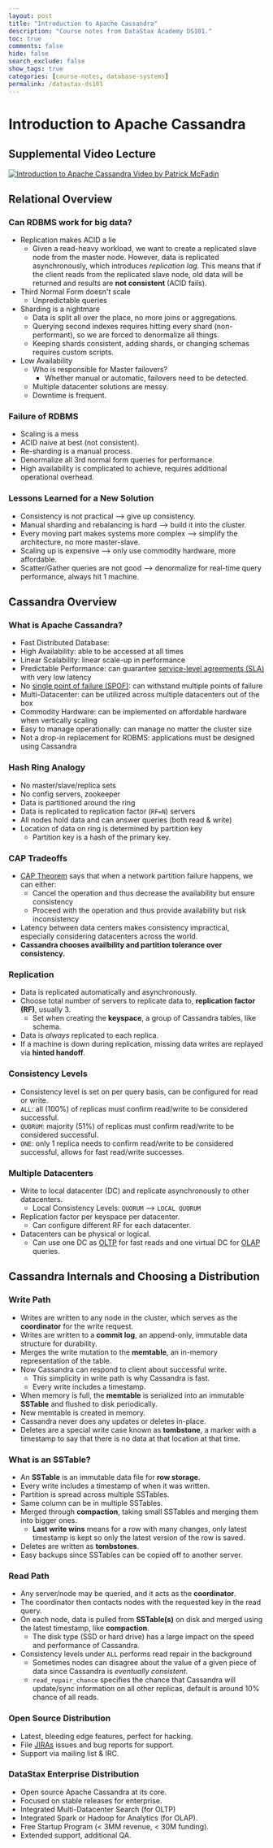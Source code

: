 ```yaml
---
layout: post
title: "Introduction to Apache Cassandra"
description: "Course notes from DataStax Academy DS101."
toc: true
comments: false
hide: false
search_exclude: false
show_tags: true
categories: [course-notes, database-systems]
permalink: /datastax-ds101
---
```


# Introduction to Apache Cassandra

## Supplemental Video Lecture

[![Introduction to Apache Cassandra Video by Patrick McFadin](https://img.youtube.com/vi/d7o6a75sfY0/0.jpg)](https://www.youtube.com/watch?v=d7o6a75sfY0 "Introduction to Apache Cassandra Video")

## Relational Overview

### Can RDBMS work for big data?
* Replication makes ACID a lie
    * Given a read-heavy workload, we want to create a replicated slave node from the master node. However, data is replicated asynchronously, which introduces *replication lag*. This means that if the client reads from the replicated slave node, old data will be returned and results are **not consistent** (ACID fails).
* Third Normal Form doesn't scale
    * Unpredictable queries
* Sharding is a nightmare
    * Data is split all over the place, no more joins or aggregations.
    * Querying second indexes requires hitting every shard (non-performant), so we are forced to denormalize all things.
    * Keeping shards consistent, adding shards, or changing schemas requires custom scripts.
* Low Availability
    * Who is responsible for Master failovers?
        * Whether manual or automatic, failovers need to be detected.
    * Multiple datacenter solutions are messy.
    * Downtime is frequent.

### Failure of RDBMS
* Scaling is a mess
* ACID naive at best (not consistent).
* Re-sharding is a manual process.
* Denormalize all 3rd normal form queries for performance.
* High availability is complicated to achieve, requires additional operational overhead.

### Lessons Learned for a New Solution
* Consistency is not practical --> give up consistency.
* Manual sharding and rebalancing is hard --> build it into the cluster.
* Every moving part makes systems more complex --> simplify the architecture, no more master-slave.
* Scaling up is expensive --> only use commodity hardware, more affordable.
* Scatter/Gather queries are not good --> denormalize for real-time query performance, always hit 1 machine.

## Cassandra Overview

### What is Apache Cassandra?
* Fast Distributed Database:
* High Availability: able to be accessed at all times
* Linear Scalability: linear scale-up in performance
* Predictable Performance: can guarantee [service-level agreements (SLA)](https://en.wikipedia.org/wiki/Service-level_agreement) with very low latency
* No [single point of failure (SPOF)](https://en.wikipedia.org/wiki/Single_point_of_failure): can withstand multiple points of failure
* Multi-Datacenter: can be utilized across multiple datacenters out of the box
* Commodity Hardware: can be implemented on affordable hardware when vertically scaling
* Easy to manage operationally: can manage no matter the cluster size
* Not a drop-in replacement for RDBMS: applications must be designed using Cassandra

### Hash Ring Analogy
* No master/slave/replica sets
* No config servers, zookeeper
* Data is partitioned around the ring
* Data is replicated to replication factor (`RF=N`) servers
* All nodes hold data and can answer queries (both read & write)
* Location of data on ring is determined by partition key
    * Partition key is a hash of the primary key.

### CAP Tradeoffs
* [CAP Theorem](https://en.wikipedia.org/wiki/CAP_theorem) says that when a network partition failure happens, we can either:
    * Cancel the operation and thus decrease the availability but ensure consistency
    * Proceed with the operation and thus provide availability but risk inconsistency
* Latency between data centers makes consistency impractical, especially considering datacenters across the world.
* **Cassandra chooses availbility and partition tolerance over consistency.**

### Replication
* Data is replicated automatically and asynchronously.
* Choose total number of servers to replicate data to, **replication factor (RF)**, usually 3.
    * Set when creating the **keyspace**, a group of Cassandra tables, like schema.
* Data is *always* replicated to each replica.
* If a machine is down during replication, missing data writes are replayed via **hinted handoff**.

### Consistency Levels
* Consistency level is set on per query basis, can be configured for read or write.
* `ALL`: all (100%) of replicas must confirm read/write to be considered successful.
* `QUORUM`: majority (51%) of replicas must confirm read/write to be considered successful.
* `ONE`: only 1 replica needs to confirm read/write to be considered successful, allows for fast read/write successes.

### Multiple Datacenters
* Write to local datacenter (DC) and replicate asynchronously to other datacenters.
    * Local Consistency Levels: `QUORUM` --> `LOCAL QUORUM`
* Replication factor per keyspace per datacenter.
    * Can configure different RF for each datacenter.
* Datacenters can be physical or logical.
    * Can use one DC as [OLTP](https://en.wikipedia.org/wiki/Online_transaction_processing) for fast reads and one virtual DC for [OLAP](https://en.wikipedia.org/wiki/Online_analytical_processing) queries.

## Cassandra Internals and Choosing a Distribution

### Write Path
* Writes are written to any node in the cluster, which serves as the **coordinator** for the write request.
* Writes are written to a **commit log**, an append-only, immutable data structure for durability.
* Merges the write mutation to the **memtable**, an in-memory representation of the table.
* Now Cassandra can respond to client about successful write.
    * This simplicity in write path is why Cassandra is fast.
    * Every write includes a timestamp.
* When memory is full, the **memtable** is serialized into an immutable **SSTable** and flushed to disk periodically.
* New memtable is created in memory.
* Cassandra never does any updates or deletes in-place.
* Deletes are a special write case known as **tombstone**, a marker with a timestamp to say that there is no data at that location at that time.

### What is an SSTable?
* An **SSTable** is an immutable data file for **row storage**.
* Every write includes a timestamp of when it was written.
* Partition is spread across multiple SSTables.
* Same column can be in multiple SSTables.
* Merged through **compaction**, taking small SSTables and merging them into bigger ones.
    * **Last write wins** means for a row with many changes, only latest timestamp is kept so only the latest version of the row is saved.
* Deletes are written as **tombstones**.
* Easy backups since SSTables can be copied off to another server.

### Read Path
* Any server/node may be queried, and it acts as the **coordinator**.
* The coordinator then contacts nodes with the requested key in the read query.
* On each node, data is pulled from **SSTable(s)** on disk and merged using the latest timestamp, like **compaction**.
    * The disk type (SSD or hard drive) has a large impact on the speed and performance of Cassandra.
* Consistency levels under `ALL` performs read repair in the background
    * Sometimes nodes can disagree about the value of a given piece of data since Cassandra is *eventually consistent*.
    * `read_repair_chance` specifies the chance that Cassandra will update/sync information on all other replicas, default is around 10% chance of all reads.

### Open Source Distribution
* Latest, bleeding edge features, perfect for hacking.
* File [JIRAs](https://en.wikipedia.org/wiki/Jira_(software)) issues and bug reports for support.
* Support via mailing list & IRC.

### DataStax Enterprise Distribution
* Open source Apache Cassandra at its core.
* Focused on stable releases for enterprise.
* Integrated Multi-Datacenter Search (for OLTP)
* Integrated Spark or Hadoop for Analytics (for OLAP).
* Free Startup Program (< 3MM revenue, < 30M funding).
* Extended support, additional QA.